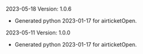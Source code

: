 2023-05-18 Version: 1.0.6
- Generated python 2023-01-17 for airticketOpen.

2023-05-11 Version: 1.0.0
- Generated python 2023-01-17 for airticketOpen.

